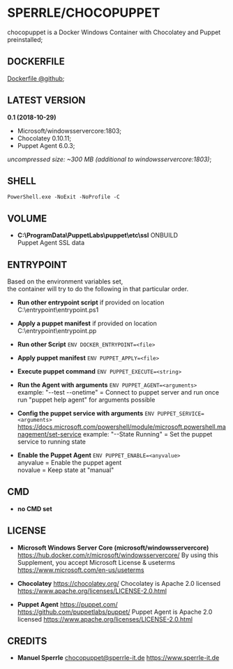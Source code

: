 # SPERRLE/CHOCOPUPPET
chocopuppet is a Docker Windows Container with Chocolatey and Puppet preinstalled;



## DOCKERFILE
[Dockerfile @github](https://github.com/sperrle/chocopuppet/blob/master/Dockerfile);



## LATEST VERSION
**0.1 (2018-10-29)**
* Microsoft/windowsservercore:1803;
* Chocolatey 0.10.11;
* Puppet Agent 6.0.3;

_uncompressed size: ~300 MB (additional to windowsservercore:1803)_;



## SHELL
`PowerShell.exe -NoExit -NoProfile -C`  



## VOLUME 

* **C:\ProgramData\PuppetLabs\puppet\etc\ssl**
ONBUILD  
Puppet Agent SSL data  

## ENTRYPOINT

Based on the environment variables set,  
the container will try to do the following in that particular order.

* **Run other entrypoint script**
if provided on location C:\entrypoint\entrypoint.ps1

* **Apply a puppet manifest**
if provided on location C:\entrypoint\entrypoint.pp

* **Run other Script**
`ENV DOCKER_ENTRYPOINT=<file>`

* **Apply puppet manifest**
`ENV PUPPET_APPLY=<file>`

* **Execute puppet command**
`ENV PUPPET_EXECUTE=<string>`

* **Run the Agent with arguments**
`ENV PUPPET_AGENT=<arguments>`  
example: "--test --onetime" = Connect to puppet server and run once  
run "puppet help agent" for arguments possible

* **Config the puppet service with arguments**
`ENV PUPPET_SERVICE=<arguments>`  
https://docs.microsoft.com/powershell/module/microsoft.powershell.management/set-service
example: "--State Running" = Set the puppet service to running state
	
* **Enable the Puppet Agent**
`ENV PUPPET_ENABLE=<anyvalue>`\
anyvalue = Enable the puppet agent\
novalue = Keep state at "manual"



## CMD
* **no CMD set**



## LICENSE

* **Microsoft Windows Server Core (microsoft/windowsservercore)**
https://hub.docker.com/r/microsoft/windowsservercore/
By using this Supplement, you accept Microsoft License & useterms
https://www.microsoft.com/en-us/useterms

* **Chocolatey**
https://chocolatey.org/
Chocolatey is Apache 2.0 licensed
https://www.apache.org/licenses/LICENSE-2.0.html

* **Puppet Agent**
https://puppet.com/
https://github.com/puppetlabs/puppet/
Puppet Agent is Apache 2.0 licensed
https://www.apache.org/licenses/LICENSE-2.0.html



## CREDITS

* **Manuel Sperrle**
chocopuppet@sperrle-it.de
https://www.sperrle-it.de
